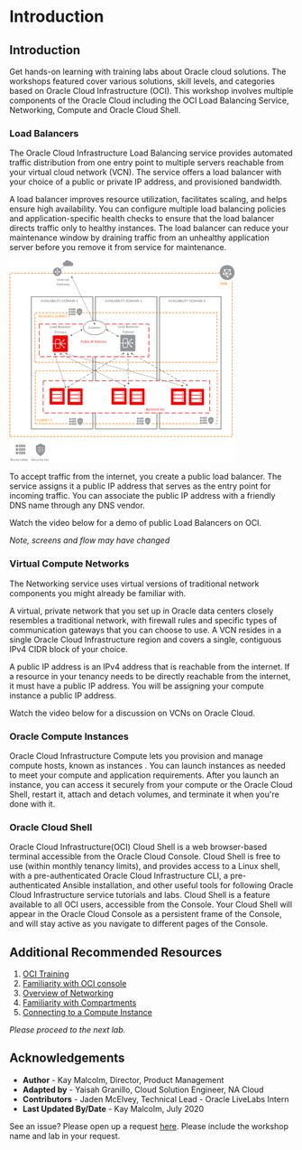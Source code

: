 # Introduction
## Introduction
Get hands-on learning with training labs about Oracle cloud solutions. The workshops featured cover various solutions, skill levels, and categories based on Oracle Cloud Infrastructure (OCI). This workshop involves multiple components of the Oracle Cloud including the OCI Load Balancing Service, Networking, Compute and Oracle Cloud Shell.  

### Load Balancers

The Oracle Cloud Infrastructure Load Balancing service provides automated traffic distribution from one entry point to multiple servers reachable from your virtual cloud network (VCN). The service offers a load balancer with your choice of a public or private IP address, and provisioned bandwidth.

A load balancer improves resource utilization, facilitates scaling, and helps ensure high availability. You can configure multiple load balancing policies and application-specific health checks to ensure that the load balancer directs traffic only to healthy instances. The load balancer can reduce your maintenance window by draining traffic from an unhealthy application server before you remove it from service for maintenance.

![](../images/loadBalancer3adRegional_thumb_400_0.png " ")

To accept traffic from the internet, you create a public load balancer. The service assigns it a public IP address that serves as the entry point for incoming traffic. You can associate the public IP address with a friendly DNS name through any DNS vendor.

Watch the video below for a demo of public Load Balancers on OCI.

*Note, screens and flow may have changed*

[](youtube:_6jUnIXsDcw)

### Virtual Compute Networks

The Networking service uses virtual versions of traditional network components you might already be familiar with.

A virtual, private network that you set up in Oracle data centers closely resembles a traditional network, with firewall rules and specific types of communication gateways that you can choose to use. A VCN resides in a single Oracle Cloud Infrastructure region and covers a single, contiguous IPv4 CIDR block of your choice.

A public IP address is an IPv4 address that is reachable from the internet. If a resource in your tenancy needs to be directly reachable from the internet, it must have a public IP address. You will be assigning your compute instance a public IP address.  

Watch the video below for a discussion on VCNs on Oracle Cloud.

[](youtube:mIYSgeX5FkM)

### Oracle Compute Instances

Oracle Cloud Infrastructure Compute lets you provision and manage compute hosts, known as instances . You can launch instances as needed to meet your compute and application requirements. After you launch an instance, you can access it securely from your compute or the Oracle Cloud Shell, restart it, attach and detach volumes, and terminate it when you're done with it.

### Oracle Cloud Shell

Oracle Cloud Infrastructure(OCI) Cloud Shell is a web browser-based terminal accessible from the Oracle Cloud Console. Cloud Shell is free to use (within monthly tenancy limits), and provides access to a Linux shell, with a pre-authenticated Oracle Cloud Infrastructure CLI, a pre-authenticated Ansible installation, and other useful tools for following Oracle Cloud Infrastructure service tutorials and labs. Cloud Shell is a feature available to all OCI users, accessible from the Console. Your Cloud Shell will appear in the Oracle Cloud Console as a persistent frame of the Console, and will stay active as you navigate to different pages of the Console.

[](youtube:J51BXxlCbOY)


## Additional Recommended Resources

1. [OCI Training](https://cloud.oracle.com/en_US/iaas/training)
2. [Familiarity with OCI console](https://docs.us-phoenix-1.oraclecloud.com/Content/GSG/Concepts/console.htm)
3. [Overview of Networking](https://docs.us-phoenix-1.oraclecloud.com/Content/Network/Concepts/overview.htm)
4. [Familiarity with Compartments](https://docs.us-phoenix-1.oraclecloud.com/Content/GSG/Concepts/concepts.htm)
5. [Connecting to a Compute Instance](https://docs.us-phoenix-1.oraclecloud.com/Content/Compute/Tasks/accessinginstance.htm)


*Please proceed to the next lab.*

## **Acknowledgements**

- **Author** - Kay Malcolm, Director, Product Management
- **Adapted by** -  Yaisah Granillo, Cloud Solution Engineer, NA Cloud
- **Contributors** - Jaden McElvey, Technical Lead - Oracle LiveLabs Intern
- **Last Updated By/Date** - Kay Malcolm, July 2020

See an issue?  Please open up a request [here](https://github.com/oracle/learning-library/issues). Please include the workshop name and lab in your request. 

